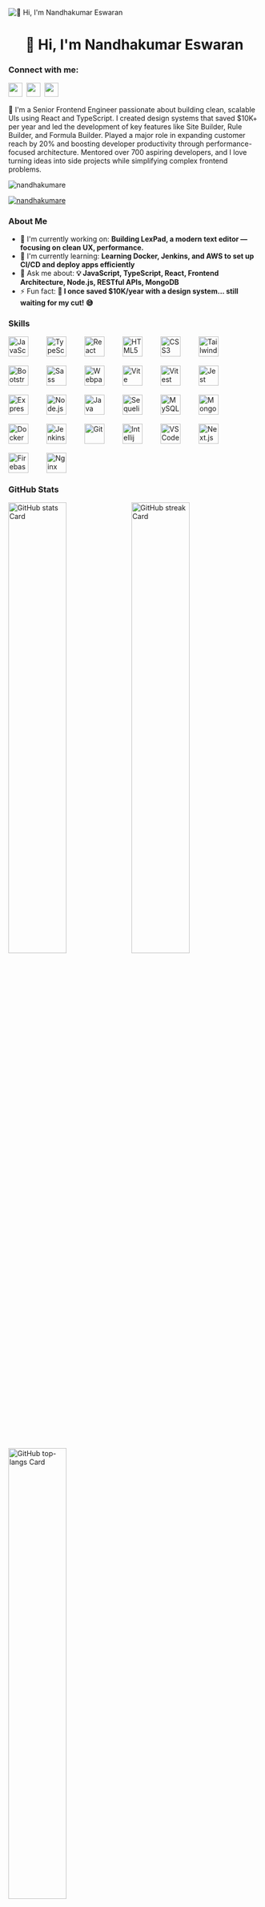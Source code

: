 ![👋 Hi, I'm Nandhakumar Eswaran](https://user-images.githubusercontent.com/10498744/210012254-234538ff-d198-48aa-8964-37e6fd45d227.gif)

<div id="toc">
  <ul align="center" style="list-style: none">
    <summary>
      <h1>
        👋 Hi, I'm Nandhakumar Eswaran
      </h1>
    </summary>
  </ul>
</div>

**<h3 align="left">Connect with me:</h3>** 
<p align="left"><a href="https://leetcode.com/u/nandhakumardev97" target="_blank"><img src="https://img.shields.io/badge/Leetcode-ffa116?style=for-the-badge&link=same" height="28" style="margin-right: 4px"></a>  <a href="https://www.linkedin.com/in/nandhakumar-eswaran-dev" target="_blank"><img src="https://img.shields.io/badge/LinkedIn-0077B5?style=for-the-badge&logo=linkedin&logoColor=white" height="28" style="margin-right: 4px"></a> <a href="https://github.com/NandhakumarE" target="_blank"><img src="https://img.shields.io/badge/GitHub-100000?style=for-the-badge&logo=github&logoColor=white" height="28" style="margin-right: 4px"></a></p>


<div align="left">🚀 I'm a Senior Frontend Engineer passionate about building clean, scalable UIs using React and TypeScript.
I created design systems that saved $10K+ per year and led the development of key features like Site Builder, Rule Builder, and Formula Builder.
Played a major role in expanding customer reach by 20% and boosting developer productivity through performance-focused architecture.
Mentored over 700 aspiring developers, and I love turning ideas into side projects while simplifying complex frontend problems.</div>
<p></p>
<p align="left"> <img src="https://komarev.com/ghpvc/?username=nandhakumare&label=Profile%20views&color=0e75b6&style=flat" alt="nandhakumare" /> </p>

<p align="left"> <a href="https://github.com/ryo-ma/github-profile-trophy"><img src="https://github-profile-trophy.vercel.app/?username=nandhakumare" alt="nandhakumare" /></a> </p>

**<h3 align="left">About Me</h3>**

- 💼 I'm currently working on: **Building LexPad, a modern text editor — focusing on clean UX, performance.**
- 🌱 I'm currently learning: **Learning Docker, Jenkins, and AWS to set up CI/CD and deploy apps efficiently**
- 💬 Ask me about: **💡 JavaScript, TypeScript, React, Frontend Architecture, Node.js, RESTful APIs, MongoDB**
- ⚡ Fun fact: **💸 I once saved $10K/year with a design system... still waiting for my cut! 😅**

 **<h3 align="left">Skills</h3>**

<div style="display: flex; flex-wrap: wrap; gap: 18px; justify-content: left;"><img src="https://cdn.jsdelivr.net/gh/devicons/devicon/icons/javascript/javascript-plain.svg" height="40" alt="JavaScript" style="margin-right: 18px"> <img src="https://cdn.jsdelivr.net/gh/devicons/devicon/icons/typescript/typescript-plain.svg" height="40" alt="TypeScript" style="margin-right: 18px"> <img src="https://cdn.jsdelivr.net/gh/devicons/devicon/icons/react/react-original.svg" height="40" alt="React" style="margin-right: 18px"> <img src="https://cdn.jsdelivr.net/gh/devicons/devicon/icons/html5/html5-original.svg" height="40" alt="HTML5" style="margin-right: 18px"> <img src="https://cdn.jsdelivr.net/gh/devicons/devicon/icons/css3/css3-original.svg" height="40" alt="CSS3" style="margin-right: 18px"> <img src="https://cdn.jsdelivr.net/gh/devicons/devicon@latest/icons/tailwindcss/tailwindcss-original.svg" height="40" alt="Tailwind CSS" style="margin-right: 18px"> <img src="https://cdn.jsdelivr.net/gh/devicons/devicon/icons/bootstrap/bootstrap-original.svg" height="40" alt="Bootstrap" style="margin-right: 18px"> <img src="https://cdn.jsdelivr.net/gh/devicons/devicon/icons/sass/sass-original.svg" height="40" alt="Sass" style="margin-right: 18px"> <img src="https://cdn.jsdelivr.net/gh/devicons/devicon/icons/webpack/webpack-original.svg" height="40" alt="Webpack" style="margin-right: 18px"> <img src="https://cdn.jsdelivr.net/gh/devicons/devicon@latest/icons/vitejs/vitejs-original.svg" height="40" alt="Vite" style="margin-right: 18px"> <img src="https://cdn.jsdelivr.net/gh/devicons/devicon@latest/icons/vitest/vitest-original.svg" height="40" alt="Vitest" style="margin-right: 18px"> <img src="https://cdn.jsdelivr.net/gh/devicons/devicon/icons/jest/jest-plain.svg" height="40" alt="Jest" style="margin-right: 18px"> <img src="https://cdn.jsdelivr.net/gh/devicons/devicon/icons/express/express-original.svg" height="40" alt="Express" style="margin-right: 18px"> <img src="https://cdn.jsdelivr.net/gh/devicons/devicon/icons/nodejs/nodejs-original.svg" height="40" alt="Node.js" style="margin-right: 18px"> <img src="https://cdn.jsdelivr.net/gh/devicons/devicon/icons/java/java-original.svg" height="40" alt="Java" style="margin-right: 18px"> <img src="https://cdn.jsdelivr.net/gh/devicons/devicon/icons/sequelize/sequelize-original.svg" height="40" alt="Sequelize" style="margin-right: 18px"> <img src="https://cdn.jsdelivr.net/gh/devicons/devicon/icons/mysql/mysql-original.svg" height="40" alt="MySQL" style="margin-right: 18px"> <img src="https://cdn.jsdelivr.net/gh/devicons/devicon/icons/mongodb/mongodb-original.svg" height="40" alt="MongoDB" style="margin-right: 18px"> <img src="https://cdn.jsdelivr.net/gh/devicons/devicon/icons/docker/docker-original.svg" height="40" alt="Docker" style="margin-right: 18px"> <img src="https://cdn.jsdelivr.net/gh/devicons/devicon/icons/jenkins/jenkins-original.svg" height="40" alt="Jenkins" style="margin-right: 18px"> <img src="https://cdn.jsdelivr.net/gh/devicons/devicon/icons/git/git-original.svg" height="40" alt="Git" style="margin-right: 18px"> <img src="https://cdn.jsdelivr.net/gh/devicons/devicon@latest/icons/intellij/intellij-original.svg" height="40" alt="Intellij" style="margin-right: 18px"> <img src="https://cdn.jsdelivr.net/gh/devicons/devicon@latest/icons/vscode/vscode-original.svg" height="40" alt="VSCode" style="margin-right: 18px"> <img src="https://cdn.jsdelivr.net/gh/devicons/devicon/icons/nextjs/nextjs-original.svg" height="40" alt="Next.js" style="margin-right: 18px"> <img src="https://cdn.jsdelivr.net/gh/devicons/devicon/icons/firebase/firebase-plain.svg" height="40" alt="Firebase" style="margin-right: 18px"> <img src="https://cdn.jsdelivr.net/gh/devicons/devicon@latest/icons/nginx/nginx-original.svg" height="40" alt="Nginx" style="margin-right: 18px"></div>

 **<h3 align="left">GitHub Stats</h3>**

<p align="left">
  <img width="48%" src="https://github-readme-stats.vercel.app/api?username=nandhakumarE&theme=react&hide_title=false&hide_rank=false&show_icons=false&include_all_commits=false&count_private=true&line_height=23" alt="GitHub stats Card" />
  <img width="48%" src="https://streak-stats.demolab.com/?user=nandhakumarE&theme=react&hide_border=false&date_format=M+j%5B%2C+Y%5D&mode=daily&hide_total_contributions=false&hide_current_streak=false&hide_longest_streak=false&card_height=200" alt="GitHub streak Card" />
</p>

<p align="left">
  <img width="48%" src="https://github-readme-stats.vercel.app/api/top-langs?username=nandhakumarE&theme=react&hide_title=false&layout=compact&langs_count=6&hide_progress=false&card_width=400" alt="GitHub top-langs Card" />
</p>

**<h3 align="left">GitHub Repo</h3>**

<p align="left">
   <img width="48%" src="https://github-readme-stats.vercel.app/api/pin/?username=nandhakumarE&repo=lexpad&theme=default&cache_seconds=1800&border_radius=4&show_owner=true&hide_border=false" alt="GitHub repo-card Card" />
  <img width="48%" src="https://github-readme-stats.vercel.app/api/pin/?username=nandhakumarE&repo=design-patterns-ts&theme=default&cache_seconds=1800&border_radius=4&show_owner=false" alt="GitHub repo-card Card" />
  <img width="48%" src="https://github-readme-stats.vercel.app/api/pin/?username=nandhakumarE&repo=just-js-prep&theme=default&cache_seconds=1800&border_radius=4&show_owner=false" alt="GitHub repo-card Card" />
</p>

